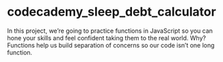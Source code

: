 # codecademy_sleep_debt_calculator
In this project, we’re going to practice functions in JavaScript so you can hone your skills and feel confident taking them to the real world. Why? Functions help us build separation of concerns so our code isn’t one long function.
